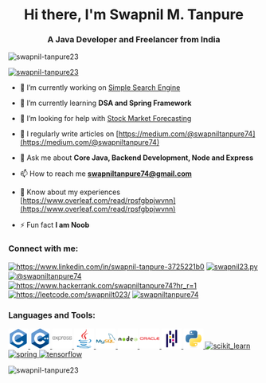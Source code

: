 <h1 align="center">Hi there, I'm Swapnil M. Tanpure</h1>
<h3 align="center">A Java Developer and Freelancer from India</h3>

<p align="left"> <img src="https://komarev.com/ghpvc/?username=swapnil-tanpure23&label=Profile%20views&color=0e75b6&style=flat" alt="swapnil-tanpure23" /> </p>

<p align="left"> <a href="https://github.com/ryo-ma/github-profile-trophy"><img src="https://github-profile-trophy.vercel.app/?username=swapnil-tanpure23" alt="swapnil-tanpure23" /></a> </p>

- 🔭 I’m currently working on [Simple Search Engine](https://github.com/swapnil-tanpure23/Search-Engine.git)

- 🌱 I’m currently learning **DSA and Spring Framework**

- 🤝 I’m looking for help with [Stock Market Forecasting](https://github.com/swapnil-tanpure23/Stock-Market-Prediction-Using-AI.git)

- 📝 I regularly write articles on [https://medium.com/@swapniltanpure74](https://medium.com/@swapniltanpure74)

- 💬 Ask me about **Core Java, Backend Development, Node and Express**

- 📫 How to reach me **swapniltanpure74@gmail.com**

- 📄 Know about my experiences [https://www.overleaf.com/read/rpsfgbpjwvnn](https://www.overleaf.com/read/rpsfgbpjwvnn)

- ⚡ Fun fact **I am Noob**

<h3 align="left">Connect with me:</h3>
<p align="left">
<a href="https://linkedin.com/in/https://www.linkedin.com/in/swapnil-tanpure-3725221b0" target="blank"><img align="center" src="https://raw.githubusercontent.com/rahuldkjain/github-profile-readme-generator/master/src/images/icons/Social/linked-in-alt.svg" alt="https://www.linkedin.com/in/swapnil-tanpure-3725221b0" height="30" width="40" /></a>
<a href="https://instagram.com/swapnil23.py" target="blank"><img align="center" src="https://raw.githubusercontent.com/rahuldkjain/github-profile-readme-generator/master/src/images/icons/Social/instagram.svg" alt="swapnil23.py" height="30" width="40" /></a>
<a href="https://medium.com/@swapniltanpure74" target="blank"><img align="center" src="https://raw.githubusercontent.com/rahuldkjain/github-profile-readme-generator/master/src/images/icons/Social/medium.svg" alt="@swapniltanpure74" height="30" width="40" /></a>
<a href="https://www.hackerrank.com/https://www.hackerrank.com/swapniltanpure74?hr_r=1" target="blank"><img align="center" src="https://raw.githubusercontent.com/rahuldkjain/github-profile-readme-generator/master/src/images/icons/Social/hackerrank.svg" alt="https://www.hackerrank.com/swapniltanpure74?hr_r=1" height="30" width="40" /></a>
<a href="https://www.leetcode.com/https://leetcode.com/swapnilt023/" target="blank"><img align="center" src="https://raw.githubusercontent.com/rahuldkjain/github-profile-readme-generator/master/src/images/icons/Social/leet-code.svg" alt="https://leetcode.com/swapnilt023/" height="30" width="40" /></a>
<a href="https://auth.geeksforgeeks.org/user/swapniltanpure74" target="blank"><img align="center" src="https://raw.githubusercontent.com/rahuldkjain/github-profile-readme-generator/master/src/images/icons/Social/geeks-for-geeks.svg" alt="swapniltanpure74" height="30" width="40" /></a>
</p>

<h3 align="left">Languages and Tools:</h3>
<p align="left"> <a href="https://www.cprogramming.com/" target="_blank" rel="noreferrer"> <img src="https://raw.githubusercontent.com/devicons/devicon/master/icons/c/c-original.svg" alt="c" width="40" height="40"/> </a> <a href="https://www.w3schools.com/cpp/" target="_blank" rel="noreferrer"> <img src="https://raw.githubusercontent.com/devicons/devicon/master/icons/cplusplus/cplusplus-original.svg" alt="cplusplus" width="40" height="40"/> </a> <a href="https://expressjs.com" target="_blank" rel="noreferrer"> <img src="https://raw.githubusercontent.com/devicons/devicon/master/icons/express/express-original-wordmark.svg" alt="express" width="40" height="40"/> </a> <a href="https://www.java.com" target="_blank" rel="noreferrer"> <img src="https://raw.githubusercontent.com/devicons/devicon/master/icons/java/java-original.svg" alt="java" width="40" height="40"/> </a> <a href="https://www.mysql.com/" target="_blank" rel="noreferrer"> <img src="https://raw.githubusercontent.com/devicons/devicon/master/icons/mysql/mysql-original-wordmark.svg" alt="mysql" width="40" height="40"/> </a> <a href="https://nodejs.org" target="_blank" rel="noreferrer"> <img src="https://raw.githubusercontent.com/devicons/devicon/master/icons/nodejs/nodejs-original-wordmark.svg" alt="nodejs" width="40" height="40"/> </a> <a href="https://www.oracle.com/" target="_blank" rel="noreferrer"> <img src="https://raw.githubusercontent.com/devicons/devicon/master/icons/oracle/oracle-original.svg" alt="oracle" width="40" height="40"/> </a> <a href="https://pandas.pydata.org/" target="_blank" rel="noreferrer"> <img src="https://raw.githubusercontent.com/devicons/devicon/2ae2a900d2f041da66e950e4d48052658d850630/icons/pandas/pandas-original.svg" alt="pandas" width="40" height="40"/> </a> <a href="https://www.python.org" target="_blank" rel="noreferrer"> <img src="https://raw.githubusercontent.com/devicons/devicon/master/icons/python/python-original.svg" alt="python" width="40" height="40"/> </a> <a href="https://scikit-learn.org/" target="_blank" rel="noreferrer"> <img src="https://upload.wikimedia.org/wikipedia/commons/0/05/Scikit_learn_logo_small.svg" alt="scikit_learn" width="40" height="40"/> </a> <a href="https://spring.io/" target="_blank" rel="noreferrer"> <img src="https://www.vectorlogo.zone/logos/springio/springio-icon.svg" alt="spring" width="40" height="40"/> </a> <a href="https://www.tensorflow.org" target="_blank" rel="noreferrer"> <img src="https://www.vectorlogo.zone/logos/tensorflow/tensorflow-icon.svg" alt="tensorflow" width="40" height="40"/> </a> </p>

<p><img align="center" src="https://github-readme-stats.vercel.app/api/top-langs?username=swapnil-tanpure23&show_icons=true&locale=en&layout=compact" alt="swapnil-tanpure23" /></p>

